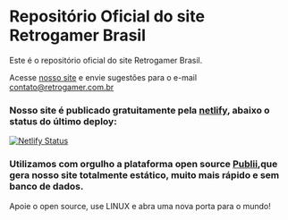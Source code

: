 # Repositório Oficial do site Retrogamer Brasil

Este é o repositório oficial do site Retrogamer Brasil.

Acesse [nosso site](https://www.retrogamer.com.br/) e envie sugestões para o e-mail contato@retrogamer.com.br 

### Nosso site é publicado gratuitamente pela [netlify](netlify.com), abaixo o status do último deploy:
[![Netlify Status](https://api.netlify.com/api/v1/badges/8760814d-4b15-4e56-8947-39529804aad2/deploy-status)](https://app.netlify.com/sites/retrogamer/deploys)

### Utilizamos com orgulho a plataforma open source [Publii](https://www.getpublii.com),que gera nosso site totalmente estático, muito mais rápido e sem banco de dados.

Apoie o open source, use LINUX e abra uma nova porta para o mundo!
